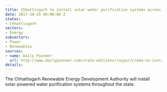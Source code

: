 ```yaml
---
title: Chhattisgarh to install solar water purification systems across the state
date: 2017-10-25 00:00:00 Z
states:
- Chhattisgarh
sectors:
- Energy
subsectors:
- Power
- Renewables
sources:
- name: Daily Pioneer
  url: http://www.dailypioneer.com/state-editions/raipur/creda-to-install-solar-based-water-purification-systems.html
details: 
---
```


The Chhattisgarh Renewable Energy Development Authority will install solar-powered water purification systems throughout the state. 
